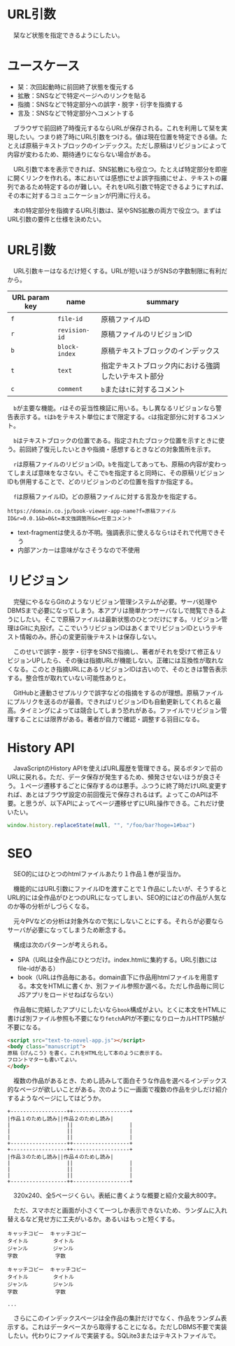 # URL引数

　栞など状態を指定できるようにしたい。

# ユースケース

* 栞：次回起動時に前回終了状態を復元する
* 拡散：SNSなどで特定ページへのリンクを貼る
* 指摘：SNSなどで特定部分への誤字・脱字・衍字を指摘する
* 言及：SNSなどで特定部分へコメントする

　ブラウザで前回終了時復元するならURLが保存される。これを利用して栞を実現したい。つまり終了時にURL引数をつける。値は現在位置を特定できる値。たとえば原稿テキストブロックのインデックス。ただし原稿はリビジョンによって内容が変わるため、期待通りにならない場合がある。

　URL引数で本を表示できれば、SNS拡散にも役立つ。たとえば特定部分を即座に開くリンクを作れる。本においては感想にせよ誤字指摘にせよ、テキストの羅列であるため特定するのが難しい。それをURL引数で特定できるようにすれば、その本に対するコミュニケーションが円滑に行える。

　本の特定部分を指摘するURL引数は、栞やSNS拡散の両方で役立つ。まずはURL引数の要件と仕様を決めたい。

# URL引数

　URL引数キーはなるだけ短くする。URLが短いほうがSNSの字数制限に有利だから。

URL param key|name|summary
-------------|----|-------
`f`|`file-id`|原稿ファイルID
`r`|`revision-id`|原稿ファイルのリビジョンID
`b`|`block-index`|原稿テキストブロックのインデックス
`t`|`text`|指定テキストブロック内における強調したいテキスト部分
`c`|`comment`|`b`または`t`に対するコメント

　`b`が主要な機能。`r`はその妥当性検証に用いる。もし異なるリビジョンなら警告表示する。`t`は`b`をテキスト単位にまで限定する。`c`は指定部分に対するコメント。

　`b`はテキストブロックの位置である。指定されたブロック位置を示すときに使う。前回終了復元したいときや指摘・感想するときなどの対象箇所を示す。

　`r`は原稿ファイルのリビジョンID。`b`を指定してあっても、原稿の内容が変わってしまえば意味をなさない。そこで`b`を指定すると同時に、その原稿リビジョンIDも併用することで、どのリビジョンのどの位置を指すか指定する。

　`f`は原稿ファイルID。どの原稿ファイルに対する言及かを指定する。

```
https://domain.co.jp/book-viewer-app-name?f=原稿ファイルID&r=0.0.1&b=0&t=本文強調箇所&c=任意コメント
```

* text-fragmentは使えるか不明。強調表示に使えるなら`t`はそれで代用できそう
* 内部アンカーは意味がなさそうなので不使用

# リビジョン

　完璧にやるならGitのようなリビジョン管理システムが必要。サーバ処理やDBMSまで必要になってしまう。本アプリは簡単かつサーバなしで閲覧できるようにしたい。そこで原稿ファイルは最新状態のひとつだけにする。リビジョン管理はGitに丸投げ。ここでいうリビジョンIDはあくまでリビジョンIDというテキスト情報のみ。肝心の変更前後テキストは保存しない。

　このせいで誤字・脱字・衍字をSNSで指摘し、著者がそれを受けて修正＆リビジョンUPしたら、その後は指摘URLが機能しない。正確には互換性が取れなくなる。このとき指摘URLにあるリビジョンIDは古いので、そのときは警告表示する。整合性が取れていない可能性ありと。

　GitHubと連動させプルリクで誤字などの指摘をするのが理想。原稿ファイルにプルリクを送るのが最善。できればリビジョンIDも自動更新してくれると最高。タイミングによっては競合してしまう恐れがある。ファイルでリビジョン管理することには限界がある。著者が自力で確認・調整する羽目になる。

# History API

　JavaScriptのHistory APIを使えばURL履歴を管理できる。戻るボタンで前のURLに戻れる。ただ、データ保存が発生するため、頻発させないほうが良さそう。１ページ遷移するごとに保存するのは悪手。ふつうに終了時だけURL変更すれば、あとはブラウザ設定の前回復元で保存されるはず。よってこのAPIは不要。と思うが、以下APIによってページ遷移せずにURL操作できる。これだけ使いたい。

```js
window.history.replaceState(null, "", "/foo/bar?hoge=1#baz")
```

# SEO

　SEO的にはひとつのhtmlファイルあたり１作品１巻が妥当か。

　機能的にはURL引数にファイルIDを渡すことで１作品にしたいが、そうするとURL的には全作品がひとつのURLになってしまい、SEO的にはどの作品が人気なのか等の分析がしづらくなる。

　元々PVなどの分析は対象外なので気にしないことにする。それらが必要ならサーバが必要になってしまうため断念する。

　構成は次のパターンが考えられる。

* SPA（URLは全作品にひとつだけ。index.htmlに集約する。URL引数にはfile-idがある）
* book（URLは作品毎にある。domain直下に作品用htmlファイルを用意する。本文をHTMLに書くか、別ファイル参照か選べる。ただし作品毎に同じJSアプリをロードせねばならない）

　作品毎に完結したアプリにしたいなら`book`構成がよい。とくに本文をHTMLに書けば別ファイル参照も不要になり`fetch`APIが不要になりローカルHTTPS鯖が不要になる。

```html
<script src="text-to-novel-app.js"></script>
<body class="manuscript">
原稿《げんこう》を書く。これをHTML化して本のように表示する。
フロントマターも書いてよい。
</body>
```

　複数の作品があるとき、ためし読みして面白そうな作品を選べるインデックス的なページが欲しいことがある。次のように一画面で複数の作品を少しだけ紹介するようなページにしてはどうか。

```
+------------------++------------------+
|作品１のためし読み||作品２のためし読み|
|                  ||                  |
|                  ||                  |
|                  ||                  |
+------------------++------------------+
+------------------++------------------+
|作品３のためし読み||作品４のためし読み|
|                  ||                  |
|                  ||                  |
|                  ||                  |
+------------------++------------------+
```

　320x240、全5ページくらい。表紙に書くような概要と紹介文最大800字。

　ただ、スマホだと画面が小さくて一つしか表示できないため、ランダムに入れ替えるなど見せ方に工夫がいるか。あるいはもっと短くする。

```
キャッチコピー  キャッチコピー
タイトル        タイトル
ジャンル        ジャンル
字数            字数

キャッチコピー  キャッチコピー
タイトル        タイトル
ジャンル        ジャンル
字数            字数

...
```

　さらにこのインデックスページは全作品の集計だけでなく、作品をランダム表示する。これはデータベースから取得することになる。ただしDBMS不要で実装したい。代わりにファイルで実装する。SQLite3またはテキストファイルで。

